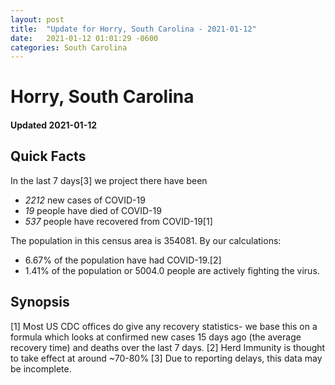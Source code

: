 ```yaml
---
layout: post
title:  "Update for Horry, South Carolina - 2021-01-12"
date:   2021-01-12 01:01:29 -0600
categories: South Carolina
---
```


# Horry, South Carolina
#### Updated 2021-01-12

## Quick Facts

In the last 7 days[3] we project there have been
- *2212* new cases of COVID-19
- *19* people have died of COVID-19
- *537* people have recovered from COVID-19[1]

The population in this census area is 354081. By our calculations:
- 6.67% of the population have had COVID-19.[2]
- 1.41% of the population or 5004.0 people are actively fighting the virus.

## Synopsis




[1] Most US CDC offices do give any recovery statistics- we base this on a formula which looks at confirmed new cases
15 days ago (the average recovery time) and deaths over the last 7 days.
[2] Herd Immunity is thought to take effect at around ~70-80%
[3] Due to reporting delays, this data may be incomplete. 
    